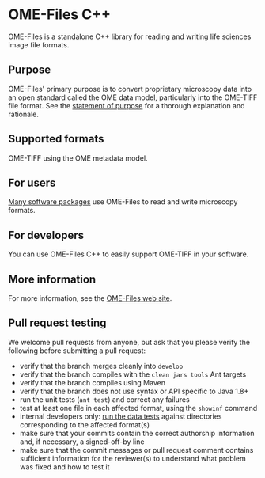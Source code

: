 # OME-Files C++

OME-Files is a standalone C++ library for reading and writing life sciences
image file formats.


Purpose
-------

OME-Files' primary purpose is to convert proprietary microscopy data into 
an open standard called the OME data model, particularly into the OME-TIFF 
file format. See the [statement of purpose](http://www.openmicroscopy.org/site/support/bio-formats/about/index.html) 
for a thorough explanation and rationale.


Supported formats
-----------------

OME-TIFF using the OME metadata model.

For users
---------

[Many software
packages](http://www.openmicroscopy.org/site/support/bio-formats/users/index.html)
use OME-Files to read and write microscopy formats.


For developers
--------------

You can use OME-Files C++ to easily support OME-TIFF in your software.


More information
----------------

For more information, see the [OME-Files web
site](http://www.openmicroscopy.org/site/products/bio-formats).


Pull request testing
--------------------

We welcome pull requests from anyone, but ask that you please verify the
following before submitting a pull request:

 * verify that the branch merges cleanly into ```develop```
 * verify that the branch compiles with the ```clean jars tools``` Ant targets
 * verify that the branch compiles using Maven
 * verify that the branch does not use syntax or API specific to Java 1.8+
 * run the unit tests (```ant test```) and correct any failures
 * test at least one file in each affected format, using the ```showinf```
   command
 * internal developers only: [run the data
   tests](http://www.openmicroscopy.org/site/support/bio-formats/developers/commit-testing.html)
   against directories corresponding to the affected format(s)
 * make sure that your commits contain the correct authorship information and,
   if necessary, a signed-off-by line
 * make sure that the commit messages or pull request comment contains
   sufficient information for the reviewer(s) to understand what problem was
   fixed and how to test it
